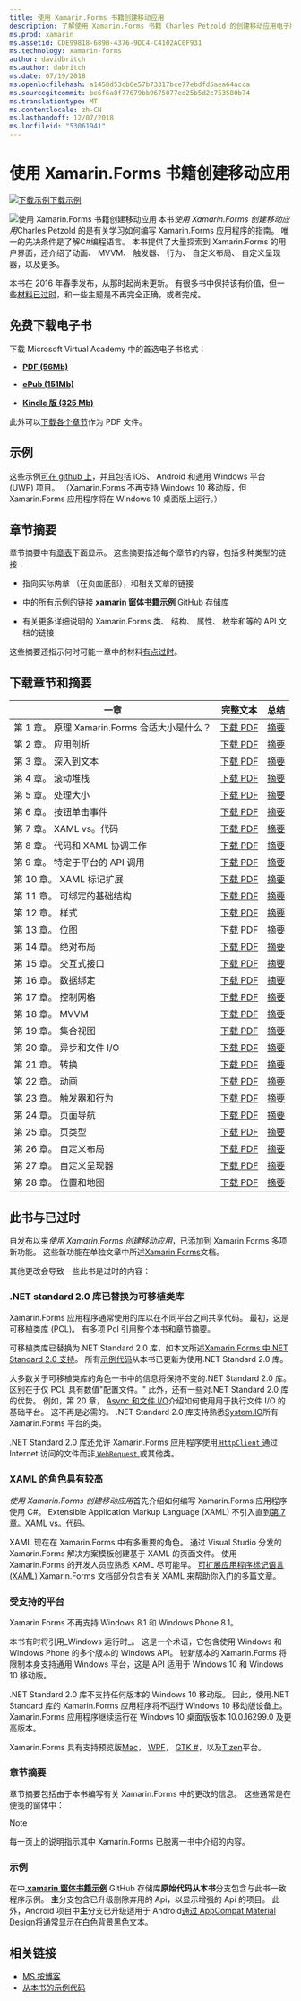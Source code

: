```yaml
---
title: 使用 Xamarin.Forms 书籍创建移动应用
description: 了解使用 Xamarin.Forms 书籍 Charles Petzold 的创建移动应用电子版的 Xamarin.Forms 应用程序开发。
ms.prod: xamarin
ms.assetid: CDE99818-689B-4376-9DC4-C4102AC0F931
ms.technology: xamarin-forms
author: davidbritch
ms.author: dabritch
ms.date: 07/19/2018
ms.openlocfilehash: a1458d53cb6e57b73317bce77ebdfd5aea64acca
ms.sourcegitcommit: be6f6a8f77679bb9675077ed25b5d2c753580b74
ms.translationtype: MT
ms.contentlocale: zh-CN
ms.lasthandoff: 12/07/2018
ms.locfileid: "53061941"
---
```

# <a name="creating-mobile-apps-with-xamarinforms-book"></a>使用 Xamarin.Forms 书籍创建移动应用

[![下载示例](~/media/shared/download.png)下载示例](https://github.com/xamarin/xamarin-forms-book-samples)

<p><img src="images/cover-sml.png" title="使用 Xamarin.Forms 书籍创建移动应用" align="left" />本书<i>使用 Xamarin.Forms 创建移动应用</i>Charles Petzold 的是有关学习如何编写 Xamarin.Forms 应用程序的指南。 唯一的先决条件是了解C#编程语言。 本书提供了大量探索到 Xamarin.Forms 的用户界面，还介绍了动画、 MVVM、 触发器、 行为、 自定义布局、 自定义呈现器，以及更多。 

本书在 2016 年春季发布，从那时起尚未更新。 有很多书中保持该有价值，但一些[材料已过时](#ways-in-which-the-book-is-outdated)，和一些主题是不再完全正确，或者完成。 

## <a name="download-ebook-for-free"></a>免费下载电子书

下载 Microsoft Virtual Academy 中的首选电子书格式：

*    [**PDF (56Mb)**](https://aka.ms/xamebook)

*    [**ePub (151Mb)**](https://aka.ms/xamebook/epub)

*    [**Kindle 版 (325 Mb)**](https://aka.ms/xamebook/mobi)

此外可以[下载各个章节](#download-chapters-and-summaries)作为 PDF 文件。

## <a name="samples"></a>示例

这些示例[可在 github 上](https://github.com/xamarin/xamarin-forms-book-samples)，并且包括 iOS、 Android 和通用 Windows 平台 (UWP) 项目。 （Xamarin.Forms 不再支持 Windows 10 移动版，但 Xamarin.Forms 应用程序将在 Windows 10 桌面版上运行。）

## <a name="chapter-summaries"></a>章节摘要

章节摘要中有[章表](#download-chapters-and-summaries)下面显示。 这些摘要描述每个章节的内容，包括多种类型的链接：

- 指向实际两章 （在页面底部），和相关文章的链接

- 中的所有示例的链接[ **xamarin 窗体书籍示例**](https://github.com/xamarin/xamarin-forms-book-samples) GitHub 存储库

- 有关更多详细说明的 Xamarin.Forms 类、 结构、 属性、 枚举和等的 API 文档的链接

这些摘要还指示何时可能一章中的材料[有点过时](#ways-in-which-the-book-is-outdated)。 

## <a name="download-chapters-and-summaries"></a>下载章节和摘要

| 一章 | 完整文本 | 总结 |
| ------- | ------------- | ------- |
| 第 1 章。 原理 Xamarin.Forms 合适大小是什么？ | [下载 PDF](https://download.xamarin.com/developer/xamarin-forms-book/XamarinFormsBook-Ch01-Apr2016.pdf) | [摘要](summaries/chapter01.md) |
| 第 2 章。 应用剖析 | [下载 PDF](https://download.xamarin.com/developer/xamarin-forms-book/XamarinFormsBook-Ch02-Apr2016.pdf) | [摘要](summaries/chapter02.md) |
| 第 3 章。 深入到文本 | [下载 PDF](https://download.xamarin.com/developer/xamarin-forms-book/XamarinFormsBook-Ch03-Apr2016.pdf) | [摘要](summaries/chapter03.md) |
| 第 4 章。 滚动堆栈 | [下载 PDF](https://download.xamarin.com/developer/xamarin-forms-book/XamarinFormsBook-Ch04-Apr2016.pdf) | [摘要](summaries/chapter04.md) |
| 第 5 章。 处理大小 | [下载 PDF](https://download.xamarin.com/developer/xamarin-forms-book/XamarinFormsBook-Ch05-Apr2016.pdf) | [摘要](summaries/chapter05.md) |
| 第 6 章。 按钮单击事件 | [下载 PDF](https://download.xamarin.com/developer/xamarin-forms-book/XamarinFormsBook-Ch06-Apr2016.pdf) | [摘要](summaries/chapter06.md) |
| 第 7 章。 XAML vs。代码 | [下载 PDF](https://download.xamarin.com/developer/xamarin-forms-book/XamarinFormsBook-Ch07-Apr2016.pdf) | [摘要](summaries/chapter07.md) |
| 第 8 章。 代码和 XAML 协调工作 | [下载 PDF](https://download.xamarin.com/developer/xamarin-forms-book/XamarinFormsBook-Ch08-Apr2016.pdf) | [摘要](summaries/chapter08.md) |
| 第 9 章。 特定于平台的 API 调用 | [下载 PDF](https://download.xamarin.com/developer/xamarin-forms-book/XamarinFormsBook-Ch09-Apr2016.pdf) | [摘要](summaries/chapter09.md) |
| 第 10 章。 XAML 标记扩展 | [下载 PDF](https://download.xamarin.com/developer/xamarin-forms-book/XamarinFormsBook-Ch10-Apr2016.pdf) | [摘要](summaries/chapter10.md) |
| 第 11 章。 可绑定的基础结构 | [下载 PDF](https://download.xamarin.com/developer/xamarin-forms-book/XamarinFormsBook-Ch11-Apr2016.pdf) | [摘要](summaries/chapter11.md) |
| 第 12 章。 样式 | [下载 PDF](https://download.xamarin.com/developer/xamarin-forms-book/XamarinFormsBook-Ch12-Apr2016.pdf) | [摘要](summaries/chapter12.md) |
| 第 13 章。 位图 | [下载 PDF](https://download.xamarin.com/developer/xamarin-forms-book/XamarinFormsBook-Ch13-Apr2016.pdf) | [摘要](summaries/chapter13.md) |
| 第 14 章。 绝对布局 | [下载 PDF](https://download.xamarin.com/developer/xamarin-forms-book/XamarinFormsBook-Ch14-Apr2016.pdf) | [摘要](summaries/chapter14.md) |
| 第 15 章。 交互式接口 | [下载 PDF](https://download.xamarin.com/developer/xamarin-forms-book/XamarinFormsBook-Ch15-Apr2016.pdf) | [摘要](summaries/chapter15.md) |
| 第 16 章。 数据绑定 | [下载 PDF](https://download.xamarin.com/developer/xamarin-forms-book/XamarinFormsBook-Ch16-Apr2016.pdf) | [摘要](summaries/chapter16.md) |
| 第 17 章。 控制网格 | [下载 PDF](https://download.xamarin.com/developer/xamarin-forms-book/XamarinFormsBook-Ch17-Apr2016.pdf) | [摘要](summaries/chapter17.md) |
| 第 18 章。 MVVM | [下载 PDF](https://download.xamarin.com/developer/xamarin-forms-book/XamarinFormsBook-Ch18-Apr2016.pdf) | [摘要](summaries/chapter18.md) |
| 第 19 章。 集合视图 | [下载 PDF](https://download.xamarin.com/developer/xamarin-forms-book/XamarinFormsBook-Ch19-Apr2016.pdf) | [摘要](summaries/chapter19.md) |
| 第 20 章。 异步和文件 I/O | [下载 PDF](https://download.xamarin.com/developer/xamarin-forms-book/XamarinFormsBook-Ch20-Apr2016.pdf) | [摘要](summaries/chapter20.md) |
| 第 21 章。 转换 | [下载 PDF](https://download.xamarin.com/developer/xamarin-forms-book/XamarinFormsBook-Ch21-Apr2016.pdf) | [摘要](summaries/chapter21.md) |
| 第 22 章。 动画 | [下载 PDF](https://download.xamarin.com/developer/xamarin-forms-book/XamarinFormsBook-Ch22-Apr2016.pdf) | [摘要](summaries/chapter22.md) |
| 第 23 章。 触发器和行为 | [下载 PDF](https://download.xamarin.com/developer/xamarin-forms-book/XamarinFormsBook-Ch23-Apr2016.pdf) | [摘要](summaries/chapter23.md) |
| 第 24 章。 页面导航 | [下载 PDF](https://download.xamarin.com/developer/xamarin-forms-book/XamarinFormsBook-Ch24-Apr2016.pdf) | [摘要](summaries/chapter24.md) |
| 第 25 章。 页类型 | [下载 PDF](https://download.xamarin.com/developer/xamarin-forms-book/XamarinFormsBook-Ch25-Apr2016.pdf) | [摘要](summaries/chapter25.md) |
| 第 26 章。 自定义布局 | [下载 PDF](https://download.xamarin.com/developer/xamarin-forms-book/XamarinFormsBook-Ch26-Apr2016.pdf) | [摘要](summaries/chapter26.md) |
| 第 27 章。 自定义呈现器 | [下载 PDF](https://download.xamarin.com/developer/xamarin-forms-book/XamarinFormsBook-Ch27-Apr2016.pdf) | [摘要](summaries/chapter27.md) |
| 第 28 章。 位置和地图 | [下载 PDF](https://download.xamarin.com/developer/xamarin-forms-book/XamarinFormsBook-Ch28-Aug2016.pdf) | [摘要](summaries/chapter28.md) |

## <a name="ways-in-which-the-book-is-outdated"></a>此书与已过时

自发布以来<i>使用 Xamarin.Forms 创建移动应用</i>，已添加到 Xamarin.Forms 多项新功能。 这些新功能在单独文章中所述[Xamarin.Forms](/xamarin/)文档。 

其他更改会导致一些此书是过时的内容：

### <a name="net-standard-20-libraries-have-replaced-portable-class-libraries"></a>.NET standard 2.0 库已替换为可移植类库

Xamarin.Forms 应用程序通常使用的库以在不同平台之间共享代码。 最初，这是可移植类库 (PCL)。 有多项 Pcl 引用整个本书和章节摘要。 

可移植类库已替换为.NET Standard 2.0 库，如本文所述[Xamarin.Forms 中.NET Standard 2.0 支持](~/xamarin-forms/internals/net-standard.md)。 所有[示例代码](https://github.com/xamarin/xamarin-forms-book-samples)从本书已更新为使用.NET Standard 2.0 库。

大多数关于可移植类库的角色一书中的信息将保持不变的.NET Standard 2.0 库。 区别在于仅 PCL 具有数值"配置文件。" 此外，还有一些对.NET Standard 2.0 库的优势。 例如，第 20 章， [Async 和文件 I/O](summaries/chapter20.md)介绍如何使用用于执行文件 I/O 的基础平台。 这不再是必需的。 .NET Standard 2.0 库支持熟悉[System.IO](xref:System.IO)所有 Xamarin.Forms 平台的类。

.NET Standard 2.0 库还允许 Xamarin.Forms 应用程序使用[ `HttpClient` ](xref:System.Net.Http.HttpClient)通过 Internet 访问的文件而非[ `WebRequest` ](xref:System.Net.WebRequest)或其他类。

### <a name="the-role-of-xaml-has-been-elevated"></a>XAML 的角色具有较高

<i>使用 Xamarin.Forms 创建移动应用</i>首先介绍如何编写 Xamarin.Forms 应用程序使用 C#。 Extensible Application Markup Language (XAML) 不引入直到[第 7 章。XAML vs。代码](summaries/chapter07.md)。 

XAML 现在在 Xamarin.Forms 中有多重要的角色。 通过 Visual Studio 分发的 Xamarin.Forms 解决方案模板创建基于 XAML 的页面文件。 使用 Xamarin.Forms 的开发人员应熟悉 XAML 尽可能早。 [可扩展应用程序标记语言 (XAML)](~/xamarin-forms/xaml/index.md) Xamarin.Forms 文档部分包含有关 XAML 来帮助你入门的多篇文章。

### <a name="supported-platforms"></a>受支持的平台 

Xamarin.Forms 不再支持 Windows 8.1 和 Windows Phone 8.1。 

本书有时将引用_Windows 运行时_。 这是一个术语，它包含使用 Windows 和 Windows Phone 的多个版本的 Windows API。 较新版本的 Xamarin.Forms 将限制本身支持通用 Windows 平台，这是 API 适用于 Windows 10 和 Windows 10 移动版。

.NET Standard 2.0 库不支持任何版本的 Windows 10 移动版。 因此，使用.NET Standard 库的 Xamarin.Forms 应用程序将不运行 Windows 10 移动版设备上。 Xamarin.Forms 应用程序继续运行在 Windows 10 桌面版版本 10.0.16299.0 及更高版本。 

Xamarin.Forms 具有支持预览版[Mac](~/xamarin-forms/platform/mac.md)， [WPF](~/xamarin-forms/platform/wpf.md)， [GTK #](~/xamarin-forms/platform/gtk.md)，以及[Tizen](/xamarin-forms/platform/tizen.md)平台。

### <a name="chapter-summaries"></a>章节摘要

章节摘要包括由于本书编写有关 Xamarin.Forms 中的更改的信息。 这些通常是在便笺的窗体中：

> [!NOTE] 
> 每一页上的说明指示其中 Xamarin.Forms 已脱离一书中介绍的内容。

### <a name="samples"></a>示例

在中[ **xamarin 窗体书籍示例**](https://github.com/xamarin/xamarin-forms-book-samples) GitHub 存储库**原始代码从本书**分支包含与此书一致程序示例。 **主**分支包含已升级删除弃用的 Api，以显示增强的 Api 的项目。 此外，Android 项目中**主**分支已升级适用于 Android[通过 AppCompat Material Design](~/xamarin-forms/platform/android/index.md)将通常显示在白色背景黑色文本。

## <a name="related-links"></a>相关链接

- [MS 按博客](https://blogs.msdn.microsoft.com/microsoft_press/2016/03/31/free-ebook-creating-mobile-apps-with-xamarin-forms/)
- [从本书的示例代码](https://github.com/xamarin/xamarin-forms-book-samples)
